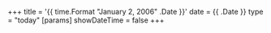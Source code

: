 +++
title = '{{ time.Format "January 2, 2006" .Date }}'
date = {{ .Date }}
type = "today"
[params]
showDateTime = false
+++
